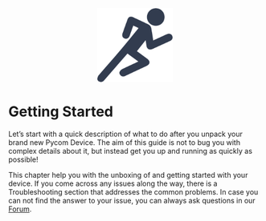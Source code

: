 <p align="center"><img src ="../../img/quickstartIcon.png" width="150"></p>

# Getting Started

Let’s start with a quick description of what to do after you unpack your brand new Pycom Device. The aim of this guide is not to bug you with complex details about it, but instead get you up and running as quickly as possible!

This chapter help you with the unboxing of and getting started with your device. If you come across any issues along the way, there is a Troubleshooting section that addresses the common problems. In case you can not find the answer to your issue, you can always ask questions in our [Forum](https://forum.pycom.io).
